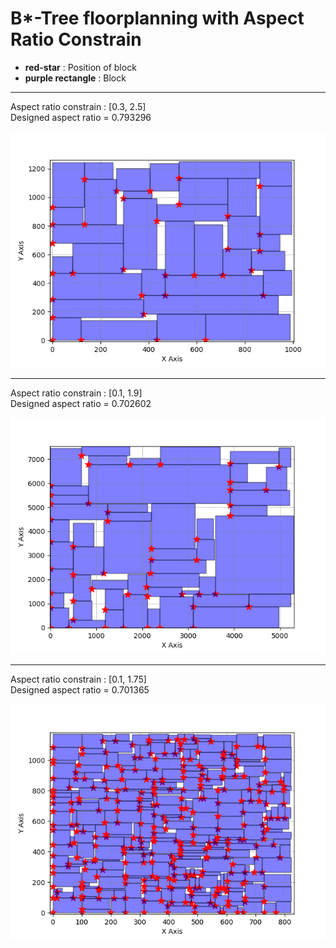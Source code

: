 # B*-Tree floorplanning with Aspect Ratio Constrain

* **red-star** : Position of block
* **purple rectangle** : Block

---

Aspect ratio constrain : [0.3, 2.5] \
Designed aspect ratio = 0.793296

![](figures/plot4.png)

---

Aspect ratio constrain : [0.1, 1.9] \
Designed aspect ratio = 0.702602

![](figures/plot5.png)

---

Aspect ratio constrain : [0.1, 1.75] \
Designed aspect ratio = 0.701365

![](figures/plot6.png)